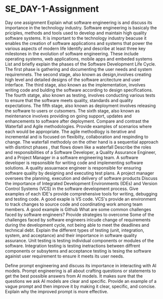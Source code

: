 # SE_DAY-1-Assignment
Day one assignment 
Explain what software engineering is and discuss its importance in the technology industry.
Software engineering is basicaly the priciples, methods and tools used to develop and maintain high quality software systems. It is important to the technology industry beacuse it enables the creation of software applications and systems that power the various aspects of modern life 
Identify and describe at least three key milestones in the evolution of software engineering.
These include operating systems, web applications, mobile apps and embeded systems 
List and briefly explain the phases of the Software Development Life Cycle.
The first phase is gathering and documenting the user needs and system requiremnets. The second stage, also known as design,involves creating high level and detailed designs of the software arcitecture and user interface. The third stage, also known as the implementation, involves writing code and bulding the software according to design specifications. The fourth statge, also known as testing, involves conducting various tests to ensure that the software meets quality, standards and quality expectations. The fifth stage, also known as deployment involves releasing the software to users or cutsomers. The sixth stage, also known as meintenance involves providing on going support, updates and enhancements to software after deployment. 
Compare and contrast the Waterfall and Agile methodologies. Provide examples of scenarios where each would be appropriate.
The agile methodlogy is iterative and incremental and is focused on flexibilty, collaboration and respinding to change. The waterfall methodoly on the other hand is a sequential approach with disntinct phases , that flows down like a waterfall
Describe the roles and responsibilities of a Software Developer, a Quality Assurance Engineer, and a Project Manager in a software engineering team.
A software developer is repsonsible for writing code and implementing software solutions. A quality assuarnace engineer is responsible for ensuring software quality by designing and executing test plans. A project manager oversees the planning, execution and delivery of software products
Discuss the importance of Integrated Development Environments (IDEs) and Version Control Systems (VCS) in the software development process. Give examples of each
IDE's provide comprehensive tools for writing, debugging and testing code. A good exaple is VS code. VCS's provide an environment to track changes to source code and coordinating work among team members. A good example is Github 
What are some common challenges faced by software engineers? Provide strategies to overcome 
Some of the challenges faced by software engineers inlcude change of requirements during the development cycle, not being able to meet the deadlines and technical debt.
Explain the different types of testing (unit, integration, system, and acceptance) and their importance in software quality assurance.
Unit testing is testing individual components or modules of the software. Integration testing is testing inetractions between diffrent components or subsytems  and acceptance testing is tesing the software againist user requirement to ensure it meets its user needs. 


Define prompt engineering and discuss its importance in interacting with AI models.
Prompt engineering is all about crafting questions or statements to get the best possible answers from AI models. It makes sure that the questions we ask AI models are clear and specific. 
Provide an example of a vague prompt and then improve it by making it clear, specific, and concise. Explain why the improved prompt is more effective.

